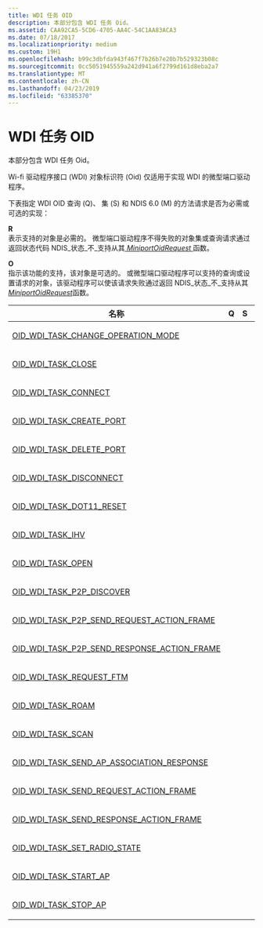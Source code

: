 ```yaml
---
title: WDI 任务 OID
description: 本部分包含 WDI 任务 Oid。
ms.assetid: CAA92CA5-5CD6-4705-AA4C-54C1AA83ACA3
ms.date: 07/18/2017
ms.localizationpriority: medium
ms.custom: 19H1
ms.openlocfilehash: b99c3dbfda943f467f7b26b7e20b7b529323b08c
ms.sourcegitcommit: 0cc5051945559a242d941a6f2799d161d8eba2a7
ms.translationtype: MT
ms.contentlocale: zh-CN
ms.lasthandoff: 04/23/2019
ms.locfileid: "63385370"
---
```

# <a name="wdi-task-oids"></a>WDI 任务 OID


本部分包含 WDI 任务 Oid。

Wi-fi 驱动程序接口 (WDI) 对象标识符 (Oid) 仅适用于实现 WDI 的微型端口驱动程序。

下表指定 WDI OID 查询 (Q)、 集 (S) 和 NDIS 6.0 (M) 的方法请求是否为必需或可选的实现：

<a href="" id="r"></a>**R**  
表示支持的对象是必需的。 微型端口驱动程序不得失败的对象集或查询请求通过返回状态代码 NDIS\_状态\_不\_支持从其[ *MiniportOidRequest* ](https://msdn.microsoft.com/library/windows/hardware/ff559416)函数。

<a href="" id="o"></a>**O**  
指示该功能的支持，该对象是可选的。 或微型端口驱动程序可以支持的查询或设置请求的对象，该驱动程序可以使该请求失败通过返回 NDIS\_状态\_不\_支持从其[ *MiniportOidRequest*](https://msdn.microsoft.com/library/windows/hardware/ff559416)函数。

<table>
<colgroup>
<col width="25%" />
<col width="25%" />
<col width="25%" />
<col width="25%" />
</colgroup>
<thead>
<tr class="header">
<th>名称</th>
<th>Q</th>
<th>S</th>
<th>M</th>
</tr>
</thead>
<tbody>
<tr class="odd">
<td><p><a href="oid-wdi-task-change-operation-mode.md" data-raw-source="[OID_WDI_TASK_CHANGE_OPERATION_MODE](oid-wdi-task-change-operation-mode.md)">OID_WDI_TASK_CHANGE_OPERATION_MODE</a></p></td>
<td><p></p></td>
<td><p></p></td>
<td><p>R</p></td>
</tr>
<tr class="even">
<td><p><a href="oid-wdi-task-close.md" data-raw-source="[OID_WDI_TASK_CLOSE](oid-wdi-task-close.md)">OID_WDI_TASK_CLOSE</a></p></td>
<td><p></p></td>
<td><p></p></td>
<td><p>R</p></td>
</tr>
<tr class="odd">
<td><p><a href="oid-wdi-task-connect.md" data-raw-source="[OID_WDI_TASK_CONNECT](oid-wdi-task-connect.md)">OID_WDI_TASK_CONNECT</a></p></td>
<td><p></p></td>
<td><p></p></td>
<td><p>R</p></td>
</tr>
<tr class="even">
<td><p><a href="oid-wdi-task-create-port.md" data-raw-source="[OID_WDI_TASK_CREATE_PORT](oid-wdi-task-create-port.md)">OID_WDI_TASK_CREATE_PORT</a></p></td>
<td><p></p></td>
<td><p></p></td>
<td><p>R</p></td>
</tr>
<tr class="odd">
<td><p><a href="oid-wdi-task-delete-port.md" data-raw-source="[OID_WDI_TASK_DELETE_PORT](oid-wdi-task-delete-port.md)">OID_WDI_TASK_DELETE_PORT</a></p></td>
<td><p></p></td>
<td><p></p></td>
<td><p>R</p></td>
</tr>
<tr class="even">
<td><p><a href="oid-wdi-task-disconnect.md" data-raw-source="[OID_WDI_TASK_DISCONNECT](oid-wdi-task-disconnect.md)">OID_WDI_TASK_DISCONNECT</a></p></td>
<td><p></p></td>
<td><p></p></td>
<td><p>R</p></td>
</tr>
<tr class="odd">
<td><p><a href="oid-wdi-task-dot11-reset.md" data-raw-source="[OID_WDI_TASK_DOT11_RESET](oid-wdi-task-dot11-reset.md)">OID_WDI_TASK_DOT11_RESET</a></p></td>
<td><p></p></td>
<td><p></p></td>
<td><p>R</p></td>
</tr>
<tr class="even">
<td><p><a href="oid-wdi-task-ihv.md" data-raw-source="[OID_WDI_TASK_IHV](oid-wdi-task-ihv.md)">OID_WDI_TASK_IHV</a></p></td>
<td><p></p></td>
<td><p></p></td>
<td><p>O</p></td>
</tr>
<tr class="odd">
<td><p><a href="oid-wdi-task-open.md" data-raw-source="[OID_WDI_TASK_OPEN](oid-wdi-task-open.md)">OID_WDI_TASK_OPEN</a></p></td>
<td><p></p></td>
<td><p></p></td>
<td><p>O</p></td>
</tr>
<tr class="even">
<td><p><a href="oid-wdi-task-p2p-discover.md" data-raw-source="[OID_WDI_TASK_P2P_DISCOVER](oid-wdi-task-p2p-discover.md)">OID_WDI_TASK_P2P_DISCOVER</a></p></td>
<td><p></p></td>
<td><p></p></td>
<td><p>O</p></td>
</tr>
<tr class="odd">
<td><p><a href="oid-wdi-task-p2p-send-request-action-frame.md" data-raw-source="[OID_WDI_TASK_P2P_SEND_REQUEST_ACTION_FRAME](oid-wdi-task-p2p-send-request-action-frame.md)">OID_WDI_TASK_P2P_SEND_REQUEST_ACTION_FRAME</a></p></td>
<td><p></p></td>
<td><p></p></td>
<td><p>O</p></td>
</tr>
<tr class="even">
<td><p><a href="oid-wdi-task-p2p-send-response-action-frame.md" data-raw-source="[OID_WDI_TASK_P2P_SEND_RESPONSE_ACTION_FRAME](oid-wdi-task-p2p-send-response-action-frame.md)">OID_WDI_TASK_P2P_SEND_RESPONSE_ACTION_FRAME</a></p></td>
<td><p></p></td>
<td><p></p></td>
<td><p>O</p></td>
</tr>
<tr class="odd">
<td><p><a href="oid-wdi-task-request-ftm.md" data-raw-source="[OID_WDI_TASK_REQUEST_FTM](oid-wdi-task-request-ftm.md)">OID_WDI_TASK_REQUEST_FTM</a></p></td>
<td><p></p></td>
<td><p></p></td>
<td><p>O</p></td>
</tr>
<tr class="even">
<td><p><a href="oid-wdi-task-roam.md" data-raw-source="[OID_WDI_TASK_ROAM](oid-wdi-task-roam.md)">OID_WDI_TASK_ROAM</a></p></td>
<td><p></p></td>
<td><p></p></td>
<td><p>R</p></td>
</tr>
<tr class="odd">
<td><p><a href="oid-wdi-task-scan.md" data-raw-source="[OID_WDI_TASK_SCAN](oid-wdi-task-scan.md)">OID_WDI_TASK_SCAN</a></p></td>
<td><p></p></td>
<td><p></p></td>
<td><p>R</p></td>
</tr>
<tr class="even">
<td><p><a href="oid-wdi-task-send-ap-association-response.md" data-raw-source="[OID_WDI_TASK_SEND_AP_ASSOCIATION_RESPONSE](oid-wdi-task-send-ap-association-response.md)">OID_WDI_TASK_SEND_AP_ASSOCIATION_RESPONSE</a></p></td>
<td><p></p></td>
<td><p></p></td>
<td><p>O</p></td>
</tr>
<tr class="odd">
<td><p><a href="oid-wdi-task-send-request-action-frame.md" data-raw-source="[OID_WDI_TASK_SEND_REQUEST_ACTION_FRAME](oid-wdi-task-send-request-action-frame.md)">OID_WDI_TASK_SEND_REQUEST_ACTION_FRAME</a></p></td>
<td><p></p></td>
<td><p></p></td>
<td><p>O</p></td>
</tr>
<tr class="even">
<td><p><a href="oid-wdi-task-send-response-action-frame.md" data-raw-source="[OID_WDI_TASK_SEND_RESPONSE_ACTION_FRAME](oid-wdi-task-send-response-action-frame.md)">OID_WDI_TASK_SEND_RESPONSE_ACTION_FRAME</a></p></td>
<td><p></p></td>
<td><p></p></td>
<td><p>O</p></td>
</tr>
<tr class="odd">
<td><p><a href="oid-wdi-task-set-radio-state.md" data-raw-source="[OID_WDI_TASK_SET_RADIO_STATE](oid-wdi-task-set-radio-state.md)">OID_WDI_TASK_SET_RADIO_STATE</a></p></td>
<td><p></p></td>
<td><p></p></td>
<td><p>R</p></td>
</tr>
<tr class="even">
<td><p><a href="oid-wdi-task-start-ap.md" data-raw-source="[OID_WDI_TASK_START_AP](oid-wdi-task-start-ap.md)">OID_WDI_TASK_START_AP</a></p></td>
<td><p></p></td>
<td><p></p></td>
<td><p>O</p></td>
</tr>
<tr class="odd">
<td><p><a href="oid-wdi-task-stop-ap.md" data-raw-source="[OID_WDI_TASK_STOP_AP](oid-wdi-task-stop-ap.md)">OID_WDI_TASK_STOP_AP</a></p></td>
<td><p></p></td>
<td><p></p></td>
<td><p>O</p></td>
</tr>
</tbody>
</table>

 

 

 




